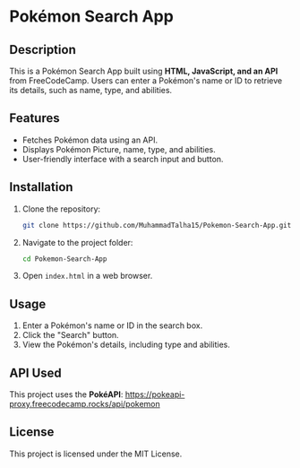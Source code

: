 # Pokémon Search App

## Description
This is a Pokémon Search App built using **HTML, JavaScript, and an API** from FreeCodeCamp. Users can enter a Pokémon's name or ID to retrieve its details, such as name, type, and abilities.

## Features
- Fetches Pokémon data using an API.
- Displays Pokémon Picture, name, type, and abilities.
- User-friendly interface with a search input and button.

## Installation
1. Clone the repository:
   ```sh
   git clone https://github.com/MuhammadTalha15/Pokemon-Search-App.git
   ```
2. Navigate to the project folder:
   ```sh
   cd Pokemon-Search-App
   ```
3. Open `index.html` in a web browser.

## Usage
1. Enter a Pokémon's name or ID in the search box.
2. Click the "Search" button.
3. View the Pokémon's details, including type and abilities.

## API Used
This project uses the **PokéAPI**: https://pokeapi-proxy.freecodecamp.rocks/api/pokemon

## License
This project is licensed under the MIT License.
